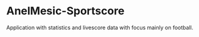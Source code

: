 # AnelMesic-Sportscore
Application with statistics and livescore data with focus mainly on football. 
